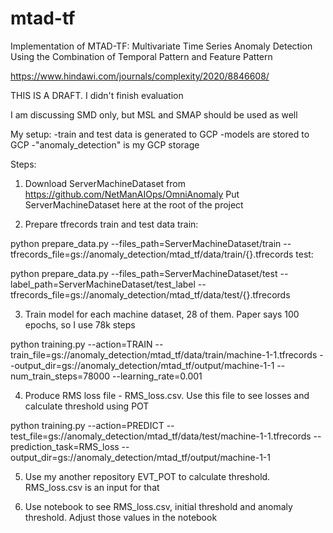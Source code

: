 # mtad-tf
Implementation of MTAD-TF: Multivariate Time Series Anomaly Detection Using the Combination of Temporal Pattern and Feature Pattern

https://www.hindawi.com/journals/complexity/2020/8846608/

THIS IS A DRAFT. I didn't finish evaluation

I am discussing SMD only, but MSL and SMAP should be used as well

My setup:
-train and test data is generated to GCP
-models are stored to GCP
-"anomaly_detection" is my GCP storage

Steps:

1. Download ServerMachineDataset from https://github.com/NetManAIOps/OmniAnomaly
Put ServerMachineDataset here at the root of the project

2. Prepare tfrecords train and test data
train:

python prepare_data.py --files_path=ServerMachineDataset/train --tfrecords_file=gs://anomaly_detection/mtad_tf/data/train/{}.tfrecords
test:

python prepare_data.py --files_path=ServerMachineDataset/test --label_path=ServerMachineDataset/test_label --tfrecords_file=gs://anomaly_detection/mtad_tf/data/test/{}.tfrecords

3. Train model for each machine dataset, 28 of them. Paper says 100 epochs, so I use 78k steps

python training.py --action=TRAIN --train_file=gs://anomaly_detection/mtad_tf/data/train/machine-1-1.tfrecords --output_dir=gs://anomaly_detection/mtad_tf/output/machine-1-1 --num_train_steps=78000 --learning_rate=0.001

4. Produce RMS loss file - RMS_loss.csv. Use this file to see losses and calculate threshold using POT

python training.py --action=PREDICT --test_file=gs://anomaly_detection/mtad_tf/data/test/machine-1-1.tfrecords --prediction_task=RMS_loss --output_dir=gs://anomaly_detection/mtad_tf/output/machine-1-1

5. Use my another repository EVT_POT to calculate threshold. RMS_loss.csv is an input for that

6. Use notebook to see RMS_loss.csv, initial threshold and anomaly threshold. Adjust those values in the notebook 
